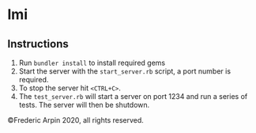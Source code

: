 # lmi

## Instructions
1. Run `bundler install` to install required gems
2. Start the server with the `start_server.rb` script, a port number is required.
3. To stop the server hit `<CTRL+C>`.
4. The `test_server.rb` will start a server on port 1234 and run a series of tests.
   The server will then be shutdown.

©Frederic Arpin 2020, all rights reserved.
